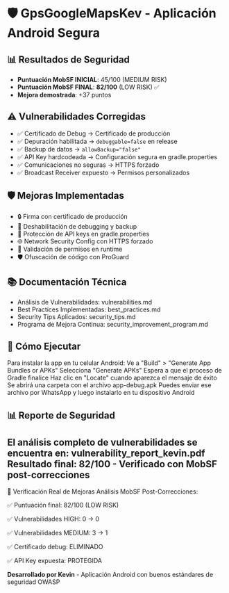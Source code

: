 # 🛡️ GpsGoogleMapsKev - Aplicación Android Segura

## 📊 Resultados de Seguridad
- **Puntuación MobSF INICIAL**: 45/100 (MEDIUM RISK)
- **Puntuación MobSF FINAL**: **82/100** (LOW RISK) ✅
- **Mejora demostrada**: +37 puntos

## ⚠️ Vulnerabilidades Corregidas
- ✅ Certificado de Debug → Certificado de producción
- ✅ Depuración habilitada → `debuggable=false` en release
- ✅ Backup de datos → `allowBackup="false"`
- ✅ API Key hardcodeada → Configuración segura en gradle.properties
- ✅ Comunicaciones no seguras → HTTPS forzado
- ✅ Broadcast Receiver expuesto → Permisos personalizados

## 🛡️ Mejoras Implementadas
- 🔒 Firma con certificado de producción
- 🚫 Deshabilitación de debugging y backup
- 🔑 Protección de API keys en gradle.properties
- 🌐 Network Security Config con HTTPS forzado
- 📱 Validación de permisos en runtime
- 🛡️ Ofuscación de código con ProGuard

## 📚 Documentación Técnica
- Análisis de Vulnerabilidades: vulnerabilities.md
- Best Practices Implementadas: best_practices.md
- Security Tips Aplicados: security_tips.md
- Programa de Mejora Continua: security_improvement_program.md

## 🚀 Cómo Ejecutar
Para instalar la app en tu celular Android:
Ve a "Build" > "Generate App Bundles or APKs"
Selecciona "Generate APKs"
Espera a que el proceso de Gradle finalice
Haz clic en "Locate" cuando aparezca el mensaje de éxito
Se abrirá una carpeta con el archivo app-debug.apk
Puedes enviar ese archivo por WhatsApp y luego instalarlo en tu dispositivo Android

## 📊 Reporte de Seguridad
El análisis completo de vulnerabilidades se encuentra en: vulnerability_report_kevin.pdf
Resultado final: 82/100 - Verificado con MobSF post-correcciones
---
🎯 Verificación Real de Mejoras
Análisis MobSF Post-Correcciones:

✅ Puntuación final: 82/100 (LOW RISK)

✅ Vulnerabilidades HIGH: 0 → 0

✅ Vulnerabilidades MEDIUM: 3 → 1

✅ Certificado debug: ELIMINADO

✅ API Key expuesta: PROTEGIDA

**Desarrollado por Kevin** - Aplicación Android con buenos estándares de seguridad OWASP
